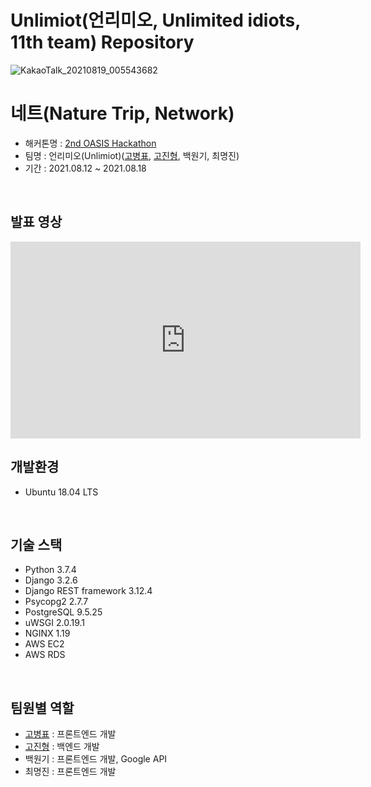 # Unlimiot(언리미오, Unlimited idiots, 11th team) Repository

![KakaoTalk_20210819_005543682](https://user-images.githubusercontent.com/68317603/129941826-dd244f71-fa8c-4158-a7dd-bbcee59d4310.jpg)

# 네트(Nature Trip, Network)
 - 해커톤명 : <a href="https://oasis-hackathon.kr/">2nd OASIS Hackathon</a>
 - 팀명 : 언리미오(Unlimiot)(<a href="https://github.com/kokoball">고병표</a>, <a href="https://github.com/jinhgoh">고진형</a>, 백원기, 최명진)
 - 기간 : 2021.08.12 ~ 2021.08.18
<br>

## 발표 영상 
<iframe width="560" height="315" src="https://www.youtube.com/embed/wYb7vtuGvKM" title="YouTube video player" frameborder="0" allow="accelerometer; autoplay; clipboard-write; encrypted-media; gyroscope; picture-in-picture" allowfullscreen></iframe>
<br>

## 개발환경
* Ubuntu 18.04 LTS
<br>

## 기술 스택
* Python 3.7.4
* Django 3.2.6
* Django REST framework 3.12.4
* Psycopg2 2.7.7
* PostgreSQL 	9.5.25
* uWSGI 2.0.19.1
* NGINX 1.19
* AWS EC2
* AWS RDS
<br>



## 팀원별 역할 
* <a href="https://github.com/kokoball">고병표</a> : 프론트엔드 개발
* <a href="https://github.com/jinhgoh">고진형</a> : 백엔드 개발
* 백원기 : 프론트엔드 개발, Google API
* 최명진 : 프론트엔드 개발

